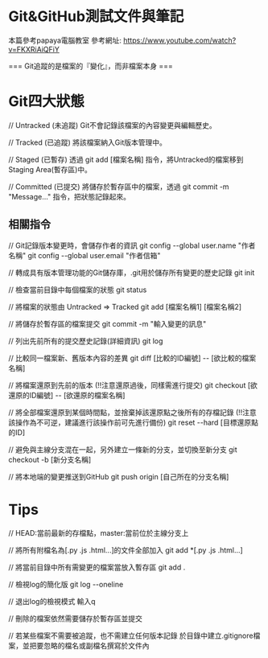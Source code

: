 # Git&GitHub測試文件與筆記
本篇參考papaya電腦教室
參考網址: https://www.youtube.com/watch?v=FKXRiAiQFiY

=== Git追蹤的是檔案的『變化』，而非檔案本身 ===

# Git四大狀態
// Untracked (未追蹤)
Git不會記錄該檔案的內容變更與編輯歷史。

// Tracked (已追蹤)
將該檔案納入Git版本管理中。

// Staged (已暫存)
透過 git add [檔案名稱] 指令，將Untracked的檔案移到Staging Area(暫存區)中。

// Committed (已提交)
將儲存於暫存區中的檔案，透過 git commit -m "Message..." 指令，把狀態記錄起來。

## 相關指令
// Git記錄版本變更時，會儲存作者的資訊
git config --global user.name "作者名稱"
git config --global user.email "作者信箱"

// 轉成具有版本管理功能的Git儲存庫，.git用於儲存所有變更的歷史記錄
git init

// 檢查當前目錄中每個檔案的狀態
git status

// 將檔案的狀態由 Untracked => Tracked 
git add [檔案名稱1] [檔案名稱2]

// 將儲存於暫存區的檔案提交
git commit -m "輸入變更的訊息"

// 列出先前所有的提交歷史記錄(詳細資訊) 
git log

// 比較同一檔案新、舊版本內容的差異
git diff [比較的ID編號] -- [欲比較的檔案名稱]

// 將檔案還原到先前的版本 (!!注意還原過後，同樣需進行提交)
git checkout [欲還原的ID編號] -- [欲還原的檔案名稱]

// 將全部檔案還原到某個時間點，並捨棄掉該還原點之後所有的存檔記錄 
(!!注意該操作為不可逆，建議進行該操作前可先進行備份)
git reset --hard [目標還原點的ID]

// 避免與主線分支混在一起，另外建立一條新的分支，並切換至新分支
git checkout -b [新分支名稱]

// 將本地端的變更推送到GitHub
git push origin [自己所在的分支名稱]

# Tips
// HEAD:當前最新的存檔點，master:當前位於主線分支上

// 將所有附檔名為[.py .js .html...]的文件全部加入
git add *[.py .js .html...]

// 將當前目錄中所有需變更的檔案當放入暫存區
git add .

// 檢視log的簡化版
git log --oneline

// 退出log的檢視模式
輸入q

// 刪除的檔案依然需要儲存於暫存區並提交 

// 若某些檔案不需要被追蹤，也不需建立任何版本記錄
於目錄中建立.gitignore檔案，並把要忽略的檔名或副檔名撰寫於文件內

